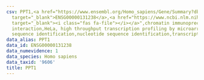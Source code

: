 ```yaml
---
csv: PPT1,<a href="https://www.ensembl.org/Homo_sapiens/Gene/Summary?db=core;g=ENSG00000131238"
  target="_blank">ENSG00000131238</a>,<a href="https://www.ncbi.nlm.nih.gov/pubmed/17216044"
  target="_blank"><i class="fas fa-file"></i></a>",chromatin immunoprecipitation assay,direct
  interaction,HeLa, high throughput transcription profiling by microarray,nucleotide
  sequence identification,nucleotide sequence identification,transcriptional regulation,
data_alias: PPT1
data_id: ENSG00000131238
data_numevidence: 1
data_species: Homo sapiens
data_taxid: '9606'
title: PPT1
---
```

